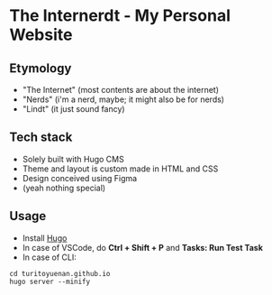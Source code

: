 # The Internerdt - My Personal Website

## Etymology

- "The Internet" (most contents are about the internet)
- "Nerds" (i'm a nerd, maybe; it might also be for nerds)
- "Lindt" (it just sound fancy)

## Tech stack

- Solely built with Hugo CMS
- Theme and layout is custom made in HTML and CSS
- Design conceived using Figma
- (yeah nothing special)

## Usage

- Install [Hugo](https://gohugo.io)
- In case of VSCode, do **Ctrl + Shift + P** and **Tasks: Run Test Task**
- In case of CLI:

```shell
cd turitoyuenan.github.io
hugo server --minify
```
